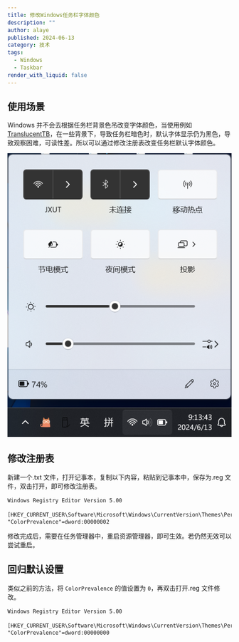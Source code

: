 ```yaml
---
title: 修改Windows任务栏字体颜色
description: ""
author: alaye
published: 2024-06-13
category: 技术
tags:
  - Windows
  - Taskbar
render_with_liquid: false
---
```


## 使用场景

Windows 并不会去根据任务栏背景色吊改变字体颜色，当使用例如 [TranslucentTB](https://github.com/TranslucentTB/TranslucentTB)，在一些背景下，导致任务栏暗色时，默认字体显示仍为黑色，导致观察困难，可读性差。所以可以通过修改注册表改变任务栏默认字体颜色。

![1718241252560](./assets/change-windows-taskbar-font-color/1718241252560.png)

## 修改注册表

新建一个.txt 文件，打开记事本，复制以下内容，粘贴到记事本中，保存为.reg 文件，双击打开，即可修改注册表。

```text
Windows Registry Editor Version 5.00

[HKEY_CURRENT_USER\Software\Microsoft\Windows\CurrentVersion\Themes\Personalize]
"ColorPrevalence"=dword:00000002
```

修改完成后，需要在任务管理器中，重启资源管理器，即可生效。若仍然无效可以尝试重启。

## 回归默认设置

类似之前的方法，将 `ColorPrevalence` 的值设置为 `0`，再双击打开.reg 文件修改。

```text
Windows Registry Editor Version 5.00

[HKEY_CURRENT_USER\Software\Microsoft\Windows\CurrentVersion\Themes\Personalize]
"ColorPrevalence"=dword:00000000
```

